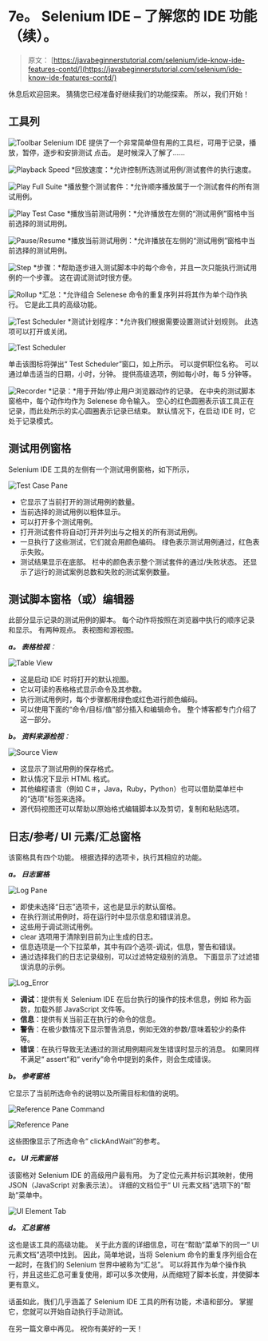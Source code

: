 # 7e。 Selenium IDE – 了解您的 IDE 功能（续）。

> 原文： [https://javabeginnerstutorial.com/selenium/ide-know-ide-features-contd/](https://javabeginnerstutorial.com/selenium/ide-know-ide-features-contd/)

休息后欢迎回来。 猜猜您已经准备好继续我们的功能探索。 所以，我们开始！

## 工具列

![Toolbar](img/705c2851f112cc61e4466373687df993.png)
Selenium IDE 提供了一个非常简单但有用的工具栏，可用于记录，播放，暂停，逐步和安排测试 点击。 是时候深入了解了……

![Playback Speed](img/9650a8260119682e51b2e81fe5c5ae97.png) *回放速度：*允许控制所选测试用例/测试套件的执行速度。

![Play Full Suite](img/e59f209edc14691de5503a53d310f778.png) *播放整个测试套件：*允许顺序播放属于一个测试套件的所有测试用例。

![Play Test Case](img/359fc9ff6ac2fbc9cecee37332974728.png) *播放当前测试用例：*允许播放在左侧的“测试用例”窗格中当前选择的测试用例。

![Pause/Resume](img/b625edce871eba92579971f1015787d7.png) *播放当前测试用例：*允许播放在左侧的“测试用例”窗格中当前选择的测试用例。

![Step](img/c549765d7a62e321fc9c652105c4e151.png) *步骤：*帮助逐步进入测试脚本中的每个命令，并且一次只能执行测试用例的一个步骤。 这在调试测试时很方便。

![Rollup](img/8d8aae6f1a05115638d7f945694e0157.png) *汇总：*允许组合 Selenese 命令的重复序列并将其作为单个动作执行。 它是此工具的高级功能。

![Test Scheduler](img/36f8f2ec5fbb5bbce9dacdc884e53c54.png) *测试计划程序：*允许我们根据需要设置测试计划规则。 此选项可以打开或关闭。

![Test Scheduler](img/1e3c352dac5980952788e43fc61508e6.png)    

单击该图标将弹出“ Test Scheduler”窗口，如上所示。 可以提供职位名称。 可以通过单击适当的日期，小时，分钟。 提供高级选项，例如每小时，每 5 分钟等。

![Recorder](img/d3e3ccc15623282ecfe40ff54f79ae32.png) *记录：*用于开始/停止用户浏览器动作的记录。 在中央的测试脚本窗格中，每个动作均作为 Selenese 命令输入。 空心的红色圆圈表示该工具正在记录，而此处所示的实心圆圈表示记录已结束。 默认情况下，在启动 IDE 时，它处于记录模式。

## 测试用例窗格

Selenium IDE 工具的左侧有一个测试用例窗格，如下所示，

![Test Case Pane](img/ae46555f13a0fa443d2e2d0a8ae8de5c.png)

*   它显示了当前打开的测试用例的数量。
*   当前选择的测试用例以粗体显示。
*   可以打开多个测试用例。
*   打开测试套件将自动打开并列出与之相关的所有测试用例。
*   一旦执行了这些测试，它们就会用颜色编码。 绿色表示测试用例通过，红色表示失败。
*   测试结果显示在底部。 栏中的颜色表示整个测试套件的通过/失败状态。 还显示了运行的测试案例总数和失败的测试案例数量。

## 测试脚本窗格（或）编辑器

此部分显示记录的测试用例的脚本。 每个动作将按照在浏览器中执行的顺序记录和显示。 有两种观点。 表视图和源视图。

***a。 表格检视**：*

![Table View](img/cdb7b37c30978ffe56e992be0a1292a7.png)

*   这是启动 IDE 时将打开的默认视图。
*   它以可读的表格格式显示命令及其参数。
*   执行测试用例时，每个步骤都用绿色或红色进行颜色编码。
*   可以使用下面的“命令/目标/值”部分插入和编辑命令。 整个博客都专门介绍了这一部分。

***b。 资料来源检视**：*

![Source View](img/19ab1d85b1b9ee3a01d9bf98d3499fc9.png)

*   这显示了测试用例的保存格式。
*   默认情况下显示 HTML 格式。
*   其他编程语言（例如 C＃，Java，Ruby，Python）也可以借助菜单栏中的“选项”标签来选择。
*   源代码视图还可以帮助以原始格式编辑脚本以及剪切，复制和粘贴选项。

## 日志/参考/ UI 元素/汇总窗格

该窗格具有四个功能。 根据选择的选项卡，执行其相应的功能。

***a。 日志窗格***

![Log Pane](img/890c120e4492e200589d3ba61fa538b5.png)

*   即使未选择“日志”选项卡，这也是显示的默认窗格。
*   在执行测试用例时，将在运行时中显示信息和错误消息。
*   这些用于调试测试用例。
*   clear 选项用于清除到目前为止生成的日志。
*   信息选项是一个下拉菜单，其中有四个选项-调试，信息，警告和错误。
*   通过选择我们的日志记录级别，可以过滤特定级别的消息。 下面显示了过滤错误消息的示例。

![Log_Error](img/cd364b50a50aa0bb5de1cda4961cc7e6.png)

*   **调试**：提供有关 Selenium IDE 在后台执行的操作的技术信息，例如 称为函数，加载外部 JavaScript 文件等。
*   **信息**：提供有关当前正在执行的命令的信息。
*   **警告**：在极少数情况下显示警告消息，例如无效的参数/意味着较少的条件等。
*   **错误**：在执行导致无法通过的测试用例期间发生错误时显示的消息。 如果同样不满足“ assert”和“ verify”命令中提到的条件，则会生成错误。

***b。 参考窗格***

它显示了当前所选命令的说明以及所需目标和值的说明。

![Reference Pane Command](img/72bdd22e967d05748d0d0138836a3ca2.png)

![Reference Pane](img/e09cf4ee41dcc646a1b6aa8c3909eee7.png)

这些图像显示了所选命令“ clickAndWait”的参考。

***c。 UI 元素窗格***

该窗格对 Selenium IDE 的高级用户最有用。 为了定位元素并标识其映射，使用 JSON（JavaScript 对象表示法）。 详细的文档位于“ UI 元素文档”选项下的“帮助”菜单中。

![UI Element Tab](img/164e02bad5b37ed49c7e8985410fbade.png)

***d。 汇总窗格***

这也是该工具的高级功能。 关于此方面的详细信息，可在“帮助”菜单下的同一“ UI 元素文档”选项中找到。 因此，简单地说，当将 Selenium 命令的重复序列组合在一起时，在我们的 Selenium 世界中被称为“汇总”。 可以将其作为单个操作执行，并且这些汇总可重复使用，即可以多次使用，从而缩短了脚本长度，并使脚本更有意义。

话虽如此，我们几乎涵盖了 Selenium IDE 工具的所有功能，术语和部分。 掌握它，您就可以开始自动执行手动测试。

在另一篇文章中再见。 祝你有美好的一天！

